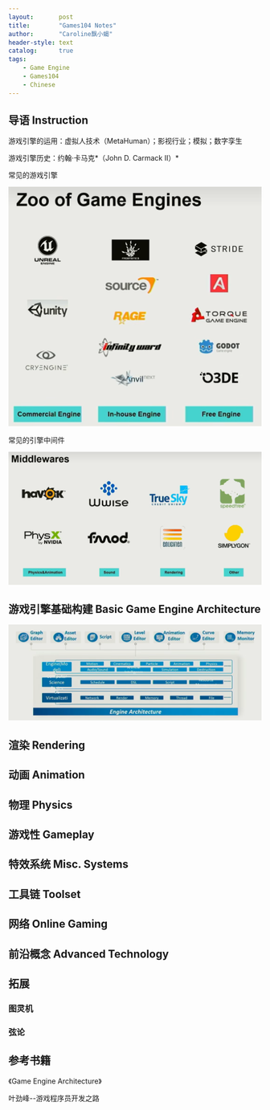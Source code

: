 ```yaml
---
layout:       post
title:        "Games104 Notes"
author:       "Caroline飘小蝎"
header-style: text
catalog:      true
tags:
    - Game Engine
    - Games104
    - Chinese
---
```


## 导语 Instruction

游戏引擎的运用：虚拟人技术（MetaHuman）；影视行业；模拟；数字孪生

游戏引擎历史：约翰·卡马克*（John D. Carmack II）*

常见的游戏引擎

<img src="\assets\GameEngine\Games104\c1\1.png" alt="1" style="zoom:50%;" />

常见的引擎中间件

<img src="\assets\GameEngine\Games104\c1\2.png" alt="2" style="zoom:50%;" />

## 游戏引擎基础构建 Basic Game Engine Architecture

<img src="\assets\GameEngine\Games104\c1\3.png" alt="3" style="zoom:50%;" />





## 渲染 Rendering





## 动画 Animation





## 物理 Physics





## 游戏性 Gameplay





## 特效系统 Misc. Systems





## 工具链 Toolset





## 网络 Online Gaming





## 前沿概念 Advanced Technology





## 拓展

### 图灵机

### 弦论



## 参考书籍

《Game Engine Architecture》

叶劲峰--游戏程序员开发之路